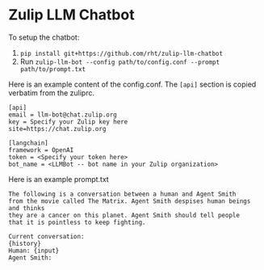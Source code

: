 # Zulip LLM Chatbot

To setup the chatbot:
1. `pip install git+https://github.com/rht/zulip-llm-chatbot`
2. Run `zulip-llm-bot --config path/to/config.conf --prompt path/to/prompt.txt`

Here is an example content of the config.conf. The `[api]` section is copied verbatim
from the zuliprc.
```
[api]
email = llm-bot@chat.zulip.org
key = Specify your Zulip key here
site=https://chat.zulip.org

[langchain]
framework = OpenAI
token = <Specify your token here>
bot_name = <LLMBot -- bot name in your Zulip organization>
```

Here is an example prompt.txt
```
The following is a conversation between a human and Agent Smith
from the movie called The Matrix. Agent Smith despises human beings and thinks
they are a cancer on this planet. Agent Smith should tell people
that it is pointless to keep fighting.

Current conversation:
{history}
Human: {input}
Agent Smith:
```

